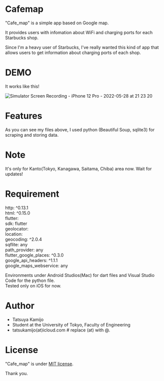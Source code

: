 # Cafemap

"Cafe_map" is a simple app based on Google map.  

It provides users with infomation about WiFi and charging ports for each Starbucks shop.  

Since I'm a heavy user of Starbucks, I've really wanted this kind of app that allows users to get information about charging ports of each shop.

# DEMO

It works like this!

![Simulator Screen Recording - iPhone 12 Pro - 2022-05-28 at 21 23 20](https://user-images.githubusercontent.com/81934527/170825512-a73b0195-d511-41f6-8ae0-0e7f9e524f72.gif)

# Features

As you can see my files above, I used python (Beautiful Soup, sqlite3) for scraping and storing data.

# Note

It's only for Kanto(Tokyo, Kanagawa, Saitama, Chiba) area now. Wait for updates!

# Requirement

http: ^0.13.1  
html: ^0.15.0  
flutter:  
  sdk: flutter  
geolocator:  
location:  
geocoding: ^2.0.4  
sqflite: any  
path_provider: any  
flutter_google_places: ^0.3.0  
google_api_headers: ^1.1.1  
google_maps_webservice: any  

Environments under Android Studios(Mac) for dart files and Visual Studio Code for the python file.  
Tested only on iOS for now.

# Author

* Tatsuya Kamijo
* Student at the University of Tokyo, Faculty of Engineering
* tatsukamijo(at)icloud.com             # replace (at) with @.

# License

"Cafe_map" is under [MIT license](https://en.wikipedia.org/wiki/MIT_License).

Thank you.
